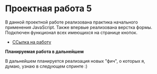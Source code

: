 # Проектная работа 5

В данной проектной работе реализована практика начального применения JavaScript.
Также впервые реализована верстка формы.
Подключен функционал всех имеющихся на странице кнопок.

* [ССылка на работу](https://batkich.github.io/mesto/index.html)

**Планируемая работа в дальнейшем**

В дальнейшем планируется реализация новых "фич", о которых я, думаю, узнаю в следующем спринте :)
